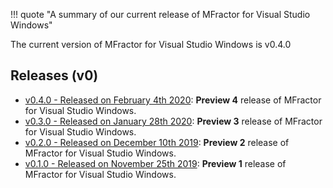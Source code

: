 !!! quote "A summary of our current release of MFractor for Visual Studio Windows"

The current version of MFractor for Visual Studio Windows is v0.4.0

## Releases (v0)

 * [v0.4.0 - Released on February 4th 2020](v0/v0.4.md#v0.4.0): **Preview 4** release of MFractor for Visual Studio Windows.
 * [v0.3.0 - Released on January 28th 2020](v0/v0.3.md#v0.3.0): **Preview 3** release of MFractor for Visual Studio Windows.
 * [v0.2.0 - Released on December 10th 2019](v0/v0.2.md#v0.2.0): **Preview 2** release of MFractor for Visual Studio Windows.
 * [v0.1.0 - Released on November 25th 2019](v0/v0.1.md#v0.1.0): **Preview 1** release of MFractor for Visual Studio Windows.
